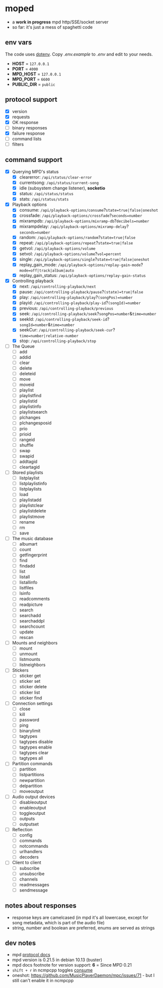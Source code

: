 # moped

- a **work in progress** mpd http/SSE/socket server
- so far: it's just a mess of spaghetti code

## env vars

The code uses [dotenv](https://www.npmjs.com/package/dotenv).
Copy _.env.example_ to _.env_ and edit to your needs.

- **HOST** = `127.0.0.1`
- **PORT** = `4000`
- **MPD_HOST** = `127.0.0.1`
- **MPD_PORT** = `6600`
- **PUBLIC_DIR** = `public`

## protocol support

- [x] version
- [x] requests
- [x] OK response
- [ ] binary responses
- [x] failure response
- [ ] command lists
- [ ] filters

## command support

- [x] Querying MPD's status
  - [x] clearerror: `/api/status/clear-error`
  - [x] currentsong: `/api/status/current-song`
  - [x] idle (subsystem change listener), **socketio**
  - [x] status: `/api/status/status`
  - [x] stats: `/api/status/stats`
- [x] Playback options
  - [x] consume: `/api/playback-options/consume`?`state=true|false|oneshot`
  - [x] crossfade: `/api/playback-options/crossfade`?`seconds=number`
  - [x] mixrampdb: `/api/playback-options/mixramp-db`?`decibels=number`
  - [x] mixrampdelay: `/api/playback-options/mixramp-delay`?`seconds=number`
  - [x] random: `/api/playback-options/random`?`state=true|false`
  - [x] repeat: `/api/playback-options/repeat`?`state=true|false`
  - [x] getvol: `/api/playback-options/volume`
  - [x] setvol: `/api/playback-options/volume`?`vol=percent`
  - [x] single: `/api/playback-options/single`?`state=true|false|oneshot`
  - [x] replay_gain_mode: `/api/playback-options/replay-gain-mode`?`mode=off|track|album|auto`
  - [x] replay_gain_status: `/api/playback-options/replay-gain-status`
- [x] Controlling playback
  - [x] next: `/api/controlling-playback/next`
  - [x] pause: `/api/controlling-playback/pause`?`(state)=true|false`
  - [x] play: `/api/controlling-playback/play`?`(songPos)=number`
  - [x] playid: `/api/controlling-playback/play-id`?`(songId)=number`
  - [x] previous: `/api/controlling-playback/previous`
  - [x] seek: `/api/controlling-playback/seek`?`songPos=number`&`time=number`
  - [x] seekId: `/api/controlling-playback/seek-id`?`songId=number`&`time=number`
  - [x] seekCur: `/api/controlling-playback/seek-cur`?`time=number|relative-number`
  - [x] stop: `/api/controlling-playback/stop`
- [ ] The Queue
  - [ ] add
  - [ ] addid
  - [ ] clear
  - [ ] delete
  - [ ] deleteid
  - [ ] move
  - [ ] moveid
  - [ ] playlist
  - [ ] playlistfind
  - [ ] playlistid
  - [ ] playlistinfo
  - [ ] playlistsearch
  - [ ] plchanges
  - [ ] plchangesposid
  - [ ] prio
  - [ ] prioid
  - [ ] rangeid
  - [ ] shuffle
  - [ ] swap
  - [ ] swapid
  - [ ] addtagid
  - [ ] cleartagid
- [ ] Stored playlists
  - [ ] listplaylist
  - [ ] listplaylistinfo
  - [ ] listplaylists
  - [ ] load
  - [ ] playlistadd
  - [ ] playlistclear
  - [ ] playlistdelete
  - [ ] playlistmove
  - [ ] rename
  - [ ] rm
  - [ ] save
- [ ] The music database
  - [ ] albumart
  - [ ] count
  - [ ] getfingerprint
  - [ ] find
  - [ ] findadd
  - [ ] list
  - [ ] listall
  - [ ] listallinfo
  - [ ] listfiles
  - [ ] lsinfo
  - [ ] readcomments
  - [ ] readpicture
  - [ ] search
  - [ ] searchadd
  - [ ] searchaddpl
  - [ ] searchcount
  - [ ] update
  - [ ] rescan
- [ ] Mounts and neighbors
  - [ ] mount
  - [ ] unmount
  - [ ] listmounts
  - [ ] listneighbors
- [ ] Stickers
  - [ ] sticker get
  - [ ] sticker set
  - [ ] sticker delete
  - [ ] sticker list
  - [ ] sticker find
- [ ] Connection settings
  - [ ] close
  - [ ] kill
  - [ ] password
  - [ ] ping
  - [ ] binarylimit
  - [ ] tagtypes
  - [ ] tagtypes disable
  - [ ] tagtypes enable
  - [ ] tagtypes clear
  - [ ] tagtypes all
- [ ] Partition commands
  - [ ] partition
  - [ ] listpartitions
  - [ ] newpartition
  - [ ] delpartition
  - [ ] moveoutput
- [ ] Audio output devices
  - [ ] disableoutput
  - [ ] enableoutput
  - [ ] toggleoutput
  - [ ] outputs
  - [ ] outputset
- [ ] Reflection
  - [ ] config
  - [ ] commands
  - [ ] notcommands
  - [ ] urlhandlers
  - [ ] decoders
- [ ] Client to client
  - [ ] subscribe
  - [ ] unsubscribe
  - [ ] channels
  - [ ] readmessages
  - [ ] sendmessage

## notes about responses

- response keys are camelcased (in mpd it's all lowercase, except for song metadata, which is part of the audio file)
- string, number and boolean are preferred, enums are served as strings

## dev notes

- mpd [protocol docs](https://mpd.readthedocs.io/en/latest/protocol.html)
- mpd version is 0.21.5 in debian 10.13 (buster)
- mpd docs footnote for version support: **6** = Since MPD 0.21
- `shift + r` in ncmpcpp toggles [consume](https://www.linuxquestions.org/questions/linux-software-2/ncmpcpp-deletes-songs-from-playlist-after-playing-no-volume-augmentation-4175461664/)
- oneshot: https://github.com/MusicPlayerDaemon/mpc/issues/71 - but I still can't enable it in ncmpcpp

